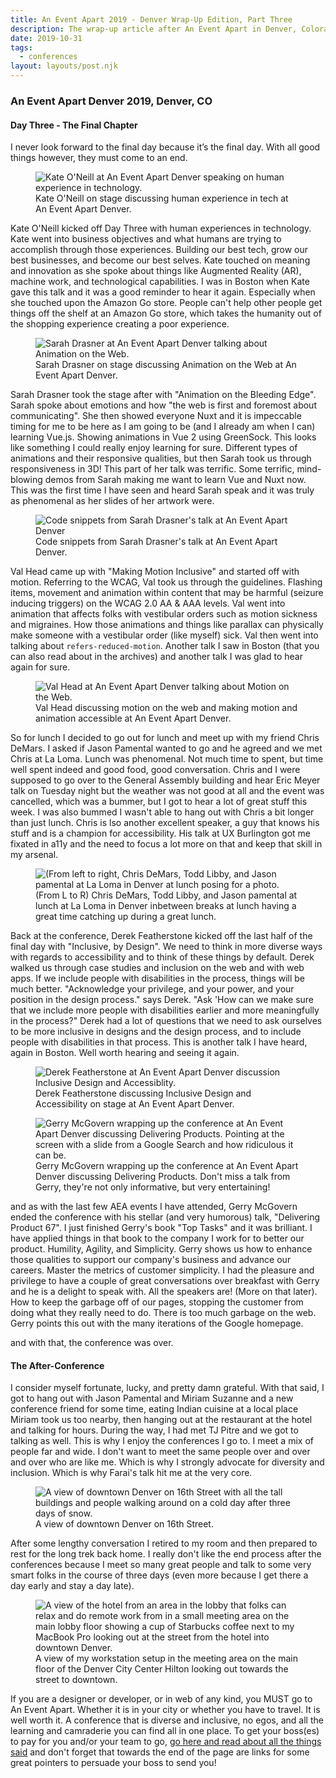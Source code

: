 ```yaml
---
title: An Event Apart 2019 - Denver Wrap-Up Edition, Part Three
description: The wrap-up article after An Event Apart in Denver, Colorado.
date: 2019-10-31
tags:
  - conferences
layout: layouts/post.njk
---
```


### An Event Apart Denver 2019, Denver, CO

#### Day Three - The Final Chapter

I never look forward to the final day because it’s the final day. With all good things however, they must come to an end. 

<div class="content__placeholder">
  <figure>
    <img class="content__image" src="/img/ko.jpg" alt="Kate O'Neill at An Event Apart Denver speaking on human experience in technology." />
    <figcaption>Kate O'Neill on stage discussing human experience in tech at An Event Apart Denver.</figcaption>
  </figure>
</div>

Kate O'Neill kicked off Day Three with human experiences in technology. Kate went into business objectives and what humans are trying to accomplish through those experiences. Building our best tech, grow our best businesses, and become our best selves. Kate touched on meaning and innovation as she spoke about things like Augmented Reality (AR), machine work, and technological capabilities. I was in Boston when Kate gave this talk and it was a good reminder to hear it again. Especially when she touched upon the Amazon Go store. People can't help other people get things off the shelf at an Amazon Go store, which takes the humanity out of the shopping experience creating a poor experience.

<div class="content__placeholder">
  <figure>
    <img class="content__image" src="/img/sd.jpg" alt="Sarah Drasner at An Event Apart Denver talking about Animation on the Web." />
    <figcaption>Sarah Drasner on stage discussing Animation on the Web at An Event Apart Denver.</figcaption>
  </figure>
</div>

Sarah Drasner took the stage after with "Animation on the Bleeding Edge". Sarah spoke about emotions and how "the web is first and foremost about communicating". She then showed everyone Nuxt and it is impeccable timing for me to be here as I am going to be (and I already am when I can) learning Vue.js. Showing animations in Vue 2 using GreenSock. This looks like something I could really enjoy learning for sure. Different types of animations and their responsive qualities, but then Sarah took us through responsiveness in 3D! This part of her talk was terrific. Some terrific, mind-blowing demos from Sarah making me want to learn Vue and Nuxt now. This was the first time I have seen and heard Sarah speak and it was truly as phenomenal as her slides of her artwork were.

<div class="content__placeholder">
  <figure>
    <img class="content__image" src="/img/sd-code.jpg" alt="Code snippets from Sarah Drasner's talk at An Event Apart Denver" />
    <figcaption>Code snippets from Sarah Drasner's talk at An Event Apart Denver.</figcaption>
  </figure>
</div>

Val Head came up with "Making Motion Inclusive" and started off with motion. Referring to the WCAG, Val took us through the guidelines. Flashing items, movement and animation within content that may be harmful (seizure inducing triggers) on the WCAG 2.0 AA & AAA levels. Val went into animation that affects folks with vestibular orders such as motion sickness and migraines. How those animations and things like parallax can physically make someone with a vestibular order (like myself) sick. Val then went into talking about `refers-reduced-motion`. Another talk I saw in Boston (that you can also read about in the archives) and another talk I was glad to hear again for sure.

<div class="content__placeholder">
  <figure>
    <img class="content__image" src="/img/vh.jpg" alt="Val Head at An Event Apart Denver talking about Motion on the Web." />
    <figcaption>Val Head discussing motion on the web and making motion and animation accessible at An Event Apart Denver.</figcaption>
  </figure>
</div>

So for lunch I decided to go out for lunch and meet up with my friend Chris DeMars. I asked if Jason Pamental wanted to go and he agreed and we met Chris at La Loma. Lunch was phenomenal. Not much time to spent, but time well spent indeed and good food, good conversation. Chris and I were supposed to go over to the General Assembly building and hear Eric Meyer talk on Tuesday night but the weather was not good at all and the event was cancelled, which was a bummer, but I got to hear a lot of great stuff this week. I was also bummed I wasn't able to hang out with Chris a bit longer than just lunch. Chris is lso another excellent speaker, a guy that knows his stuff and is a champion for accessibility. His talk at UX Burlington got me fixated in a11y and the need to focus a lot more on that and keep that skill in my arsenal.

<div class="content__placeholder">
  <figure>
    <img class="content__image" src="/img/cd-tl-jp.jpg" alt="(From left to right, Chris DeMars, Todd Libby, and Jason pamental at La Loma in Denver at lunch posing for a photo." />
    <figcaption>(From L to R) Chris DeMars, Todd Libby, and Jason pamental at lunch at La Loma in Denver inbetween breaks at lunch having a great time catching up during a great lunch.</figcaption>
  </figure>
</div>

Back at the conference, Derek Featherstone kicked off the last half of the final day with "Inclusive, by Design". We need to think in more diverse ways with regards to accessibility and to think of these things by default. Derek walked us through case studies and inclusion on the web and with web apps. If we include people with disabilities in the process, things will be much better. "Acknowledge your privilege, and your power, and your position in the design process." says Derek. "Ask 'How can we make sure that we include more people with disabilities earlier and more meaningfully in the process?" Derek had a lot of questions that we need to ask ourselves to be more inclusive in designs and the design process, and to include people with disabilities in that process. This is another talk I have heard, again in Boston. Well worth hearing and seeing it again.

<div class="content__placeholder">
  <figure>
    <img class="content__image" src="/img/df.jpg" alt="Derek Featherstone at An Event Apart Denver discussion Inclusive Design and Accessiblity." />
    <figcaption>Derek Featherstone discussing Inclusive Design and Accessibility on stage at An Event Apart Denver.</figcaption>
  </figure>
</div>

<div class="content__placeholder">
  <figure>
    <img class="content__image" src="/img/gm.jpg" alt="Gerry McGovern wrapping up the conference at An Event Apart Denver discussing Delivering Products. Pointing at the screen with a slide from a Google Search and how ridiculous it can be." />
    <figcaption>Gerry McGovern wrapping up the conference at An Event Apart Denver discussing Delivering Products. Don't miss a talk from Gerry, they're not only informative, but very entertaining!</figcaption>
  </figure>
</div>

and as with the last few AEA events I have attended, Gerry McGovern ended the conference with his stellar (and very humorous) talk, "Delivering Product 67". I just finished Gerry's book "Top Tasks" and it was brilliant. I have applied things in that book to the company I work for to better our product. Humility, Agility, and Simplicity. Gerry shows us how to enhance those qualities to support our company's business and advance our careers. Master the metrics of customer simplicity. I had the pleasure and privilege to have a couple of great conversations over breakfast with Gerry and he is a delight to speak with. All the speakers are! (More on that later). How to keep the garbage off of our pages, stopping the customer from doing what they really need to do. There is too much garbage on the web. Gerry points this out with the many iterations of the Google homepage.

and with that, the conference was over.

#### The After-Conference

I consider myself fortunate, lucky, and pretty damn grateful. With that said, I got to hang out with Jason Pamental and Miriam Suzanne and a new conference friend for some time, eating Indian cuisine at a local place Miriam took us too nearby, then hanging out at the restaurant at the hotel and talking for hours. During the way, I had met TJ Pitre and we got to talking as well. This is why I enjoy the conferences I go to. I meet a mix of people far and wide. I don't want to meet the same people over and over and over who are like me. Which is why I strongly advocate for diversity and inclusion. Which is why Farai's talk hit me at the very core.

<div class="content__placeholder">
  <figure>
    <img class="content__image" src="/img/denver.jpg" alt="A view of downtown Denver on 16th Street with all the tall buildings and people walking around on a cold day after three days of snow." />
    <figcaption>A view of downtown Denver on 16th Street.</figcaption>
  </figure>
</div>

After some lengthy conversation I retired to my room and then prepared to rest for the long trek back home. I really don't like the end process after the conferences because I meet so many great people and talk to some very smart folks in the course of three days (even more because I get there a day early and stay a day late).

<div class="content__placeholder">
  <figure>
    <img class="content__image" src="/img/hotel.jpg" alt="A view of the hotel from an area in the lobby that folks can relax and do remote work from in a small meeting area on the main lobby floor showing a cup of Starbucks coffee next to my MacBook Pro looking out at the street from the hotel into downtown Denver." />
    <figcaption>A view of my workstation setup in the meeting area on the main floor of the Denver City Center Hilton looking out towards the street to downtown.</figcaption>
  </figure>
</div>

If you are a designer or developer, or in web of any kind, you MUST go to An Event Apart. Whether it is in your city or whether you have to travel. It is well worth it. A conference that is diverse and inclusive, no egos, and all the learning and camraderie you can find all in one place. To get your boss(es) to pay for you and/or your team to go, <a href="https://aneventapart.com/why-attend">go here and read about all the things said</a> and don't forget that towards the end of the page are links for some great pointers to persuade your boss to send you!
